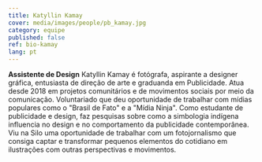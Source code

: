 ```yaml
---
title: Katyllin Kamay
cover: media/images/people/pb_kamay.jpg
category: equipe
published: false
ref: bio-kamay
lang: pt
---
```

**Assistente de Design** Katyllin Kamay é fotógrafa, aspirante a designer gráfica, entusiasta de direção de arte e graduanda em Publicidade. Atua desde 2018 em projetos comunitários e de movimentos sociais por meio da comunicação. Voluntariado que deu oportunidade de trabalhar com mídias populares como o "Brasil de Fato" e a "Mídia Ninja".  Como estudante de publicidade e design, faz pesquisas sobre como a simbologia indígena influencia no design e no comportamento da publicidade contemporânea. Viu na Silo uma oportunidade de trabalhar com um fotojornalismo que consiga captar e transformar pequenos elementos do cotidiano em ilustrações com outras perspectivas e movimentos.
